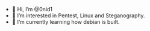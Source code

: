 - 👋 Hi, I’m @0nid1
- 👀 I’m interested in Pentest, Linux and Steganography.
- 🌱 I’m currently learning how debian is built.

<!---
0nid1/0nid1 is a ✨ special ✨ repository because its `README.md` (this file) appears on your GitHub profile.
You can click the Preview link to take a look at your changes.
--->
